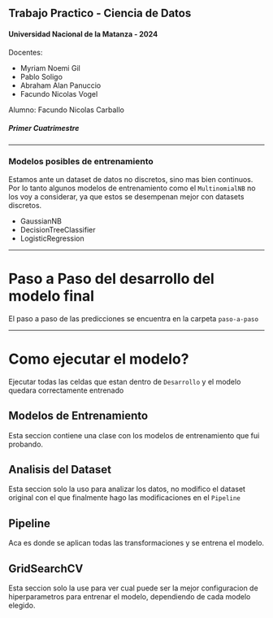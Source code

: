 ## Trabajo Practico - Ciencia de Datos

#### Universidad Nacional de la Matanza - 2024

Docentes:

- Myriam Noemi Gil
- Pablo Soligo
- Abraham Alan Panuccio
- Facundo Nicolas Vogel

Alumno: Facundo Nicolas Carballo

##### Primer Cuatrimestre

---

### Modelos posibles de entrenamiento

Estamos ante un dataset de datos no discretos, sino mas bien continuos. Por lo tanto algunos modelos de entrenamiento como el `MultinomialNB` no los voy a considerar, ya que estos se desempenan mejor con datasets discretos.

- GaussianNB
- DecisionTreeClassifier
- LogisticRegression

---

# Paso a Paso del desarrollo del modelo final

El paso a paso de las predicciones se encuentra en la carpeta `paso-a-paso`

---

# Como ejecutar el modelo?

Ejecutar todas las celdas que estan dentro de `Desarrollo` y el modelo quedara correctamente entrenado

## Modelos de Entrenamiento

Esta seccion contiene una clase con los modelos de entrenamiento que fui probando.

## Analisis del Dataset

Esta seccion solo la uso para analizar los datos, no modifico el dataset original con el que finalmente hago las modificaciones en el `Pipeline`

## Pipeline

Aca es donde se aplican todas las transformaciones y se entrena el modelo.

## GridSearchCV

Esta seccion solo la use para ver cual puede ser la mejor configuracion de hiperparametros para entrenar el modelo, dependiendo de cada modelo elegido.
